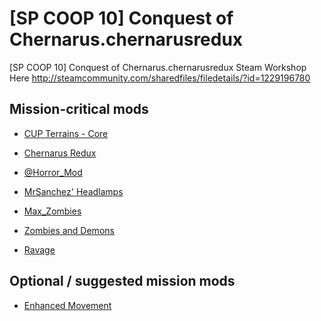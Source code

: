 # [SP COOP 10] Conquest of Chernarus.chernarusredux

[SP COOP 10] Conquest of Chernarus.chernarusredux
Steam Workshop Here
http://steamcommunity.com/sharedfiles/filedetails/?id=1229196780


## Mission-critical mods

- [CUP Terrains - Core](https://steamcommunity.com/sharedfiles/filedetails/?id=583496184)
- [Chernarus Redux](https://steamcommunity.com/sharedfiles/filedetails/?id=1128256978)
- [@Horror_Mod](https://steamcommunity.com/sharedfiles/filedetails/?id=1556296528)
- [MrSanchez' Headlamps](https://steamcommunity.com/sharedfiles/filedetails/?id=930264602)


- [Max_Zombies](https://steamcommunity.com/sharedfiles/filedetails/?id=1453853092)
- [Zombies and Demons](https://steamcommunity.com/sharedfiles/filedetails/?id=501966277)
- [Ravage](https://steamcommunity.com/sharedfiles/filedetails/?id=1376636636)


## Optional / suggested mission mods

- [Enhanced Movement](https://steamcommunity.com/sharedfiles/filedetails/?id=333310405)
